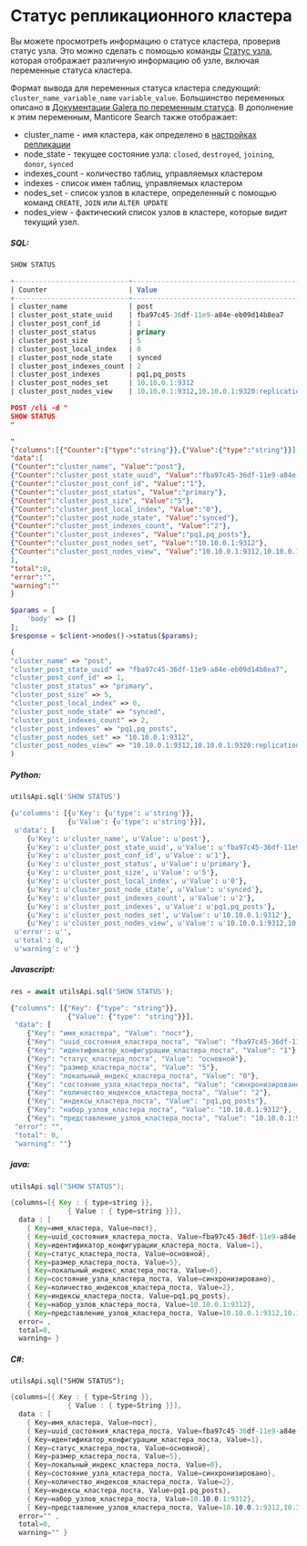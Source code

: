 # Статус репликационного кластера

<!-- example Example -->

Вы можете просмотреть информацию о статусе кластера, проверив статус узла. Это можно сделать с помощью команды [Статус узла](../../Node_info_and_management/Node_status.md), которая отображает различную информацию об узле, включая переменные статуса кластера.

Формат вывода для переменных статуса кластера следующий:  `cluster_name_variable_name` `variable_value`. Большинство переменных описано в [Документации Galera по переменным статуса](https://galeracluster.com/library/documentation/galera-status-variables.html). В дополнение к этим переменным, Manticore Search также отображает:

* cluster_name - имя кластера, как определено в [настройках репликации](../../Creating_a_cluster/Setting_up_replication/Setting_up_replication.md#Replication-cluster) 
* node_state - текущее состояние узла: `closed`, `destroyed`, `joining`, `donor`, `synced`
* indexes_count - количество таблиц, управляемых кластером
* indexes - список имен таблиц, управляемых кластером
* nodes_set - список узлов в кластере, определенный с помощью команд `CREATE`, `JOIN` или `ALTER UPDATE`
* nodes_view - фактический список узлов в кластере, которые видит текущий узел.


<!-- intro -->
##### SQL:

<!-- request SQL -->

```sql
SHOW STATUS
```

<!-- response SQL-->

```sql
+----------------------------+-------------------------------------------------------------------------------------+
| Counter                    | Value                                                                               |
+----------------------------+-------------------------------------------------------------------------------------+
| cluster_name               | post                                                                                |
| cluster_post_state_uuid    | fba97c45-36df-11e9-a84e-eb09d14b8ea7                                                |
| cluster_post_conf_id       | 1                                                                                   |
| cluster_post_status        | primary                                                                             |
| cluster_post_size          | 5                                                                                   |
| cluster_post_local_index   | 0                                                                                   |
| cluster_post_node_state    | synced                                                                              |
| cluster_post_indexes_count | 2                                                                                   |
| cluster_post_indexes       | pq1,pq_posts                                                                        |
| cluster_post_nodes_set     | 10.10.0.1:9312                                                                      |
| cluster_post_nodes_view    | 10.10.0.1:9312,10.10.0.1:9320:replication,10.10.1.1:9312,10.10.1.1:9320:replication |
```

<!-- request JSON -->

```json
POST /cli -d "
SHOW STATUS
"
```

<!-- response JSON-->

```json
"
{"columns":[{"Counter":{"type":"string"}},{"Value":{"type":"string"}}],
"data":[
{"Counter":"cluster_name", "Value":"post"},
{"Counter":"cluster_post_state_uuid", "Value":"fba97c45-36df-11e9-a84e-eb09d14b8ea7"},
{"Counter":"cluster_post_conf_id", "Value":"1"},
{"Counter":"cluster_post_status", "Value":"primary"},
{"Counter":"cluster_post_size", "Value":"5"},
{"Counter":"cluster_post_local_index", "Value":"0"},
{"Counter":"cluster_post_node_state", "Value":"synced"},
{"Counter":"cluster_post_indexes_count", "Value":"2"},
{"Counter":"cluster_post_indexes", "Value":"pq1,pq_posts"},
{"Counter":"cluster_post_nodes_set", "Value":"10.10.0.1:9312"},
{"Counter":"cluster_post_nodes_view", "Value":"10.10.0.1:9312,10.10.0.1:9320:replication,10.10.1.1:9312,10.10.1.1:9320:replication"}
],
"total":0,
"error":"",
"warning":""
}
```

<!-- request PHP -->

```php
$params = [
    'body' => []
];
$response = $client->nodes()->status($params);         
```

<!-- response PHP -->

```php
(
"cluster_name" => "post",
"cluster_post_state_uuid" => "fba97c45-36df-11e9-a84e-eb09d14b8ea7",
"cluster_post_conf_id" => 1,
"cluster_post_status" => "primary",
"cluster_post_size" => 5,
"cluster_post_local_index" => 0,
"cluster_post_node_state" => "synced",
"cluster_post_indexes_count" => 2,
"cluster_post_indexes" => "pq1,pq_posts",
"cluster_post_nodes_set" => "10.10.0.1:9312",
"cluster_post_nodes_view" => "10.10.0.1:9312,10.10.0.1:9320:replication,10.10.1.1:9312,10.10.1.1:9320:replication"
)
```
<!-- intro -->
##### Python:

<!-- request Python -->

```python
utilsApi.sql('SHOW STATUS')
```
<!-- response Python -->

```python
{u'columns': [{u'Key': {u'type': u'string'}},
              {u'Value': {u'type': u'string'}}],
 u'data': [
	{u'Key': u'cluster_name', u'Value': u'post'},
	{u'Key': u'cluster_post_state_uuid', u'Value': u'fba97c45-36df-11e9-a84e-eb09d14b8ea7'},
	{u'Key': u'cluster_post_conf_id', u'Value': u'1'},
	{u'Key': u'cluster_post_status', u'Value': u'primary'},
	{u'Key': u'cluster_post_size', u'Value': u'5'},
	{u'Key': u'cluster_post_local_index', u'Value': u'0'},
	{u'Key': u'cluster_post_node_state', u'Value': u'synced'},
	{u'Key': u'cluster_post_indexes_count', u'Value': u'2'},
	{u'Key': u'cluster_post_indexes', u'Value': u'pq1,pq_posts'},
	{u'Key': u'cluster_post_nodes_set', u'Value': u'10.10.0.1:9312'},
	{u'Key': u'cluster_post_nodes_view', u'Value': u'10.10.0.1:9312,10.10.0.1:9320:replication,10.10.1.1:9312,10.10.1.1:9320:replication'}],
 u'error': u'',
 u'total': 0,
 u'warning': u''}
```
<!-- intro -->
##### Javascript:

<!-- request javascript -->

```javascript
res = await utilsApi.sql('SHOW STATUS');
```

<!-- response Javascript -->

```javascript
{"columns": [{"Key": {"type": "string"}},
              {"Value": {"type": "string"}}],
 "data": [
	{"Key": "имя_кластера", "Value": "пост"},
	{"Key": "uuid_состояния_кластера_поста", "Value": "fba97c45-36df-11e9-a84e-eb09d14b8ea7"},
	{"Key": "идентификатор_конфигурации_кластера_поста", "Value": "1"},
	{"Key": "статус_кластера_поста", "Value": "основной"},
	{"Key": "размер_кластера_поста", "Value": "5"},
	{"Key": "локальный_индекс_кластера_поста", "Value": "0"},
	{"Key": "состояние_узла_кластера_поста", "Value": "синхронизировано"},
	{"Key": "количество_индексов_кластера_поста", "Value": "2"},
	{"Key": "индексы_кластера_поста", "Value": "pq1,pq_posts"},
	{"Key": "набор_узлов_кластера_поста", "Value": "10.10.0.1:9312"},
	{"Key": "представление_узлов_кластера_поста", "Value": "10.10.0.1:9312,10.10.0.1:9320:репликация,10.10.1.1:9312,10.10.1.1:9320:репликация"}],
 "error": "",
 "total": 0,
 "warning": ""}
```

<!-- intro -->
##### java:

<!-- request Java -->

```java
utilsApi.sql("SHOW STATUS");
```
<!-- response Java -->

```java
{columns=[{ Key : { type=string }},
              { Value : { type=string }}],
  data : [
	{ Key=имя_кластера, Value=пост},
	{ Key=uuid_состояния_кластера_поста, Value=fba97c45-36df-11e9-a84e-eb09d14b8ea7},
	{ Key=идентификатор_конфигурации_кластера_поста, Value=1},
	{ Key=статус_кластера_поста, Value=основной},
	{ Key=размер_кластера_поста, Value=5},
	{ Key=локальный_индекс_кластера_поста, Value=0},
	{ Key=состояние_узла_кластера_поста, Value=синхронизировано},
	{ Key=количество_индексов_кластера_поста, Value=2},
	{ Key=индексы_кластера_поста, Value=pq1,pq_posts},
	{ Key=набор_узлов_кластера_поста, Value=10.10.0.1:9312},
	{ Key=представление_узлов_кластера_поста, Value=10.10.0.1:9312,10.10.0.1:9320:репликация,10.10.1.1:9312,10.10.1.1:9320:репликация}],
  error= ,
  total=0,
  warning= }
```

<!-- intro -->
##### C#:

<!-- request C# -->

```clike
utilsApi.sql("SHOW STATUS");
```
<!-- response C# -->

```C#
{columns=[{ Key : { type=String }},
              { Value : { type=String }}],
  data : [
	{ Key=имя_кластера, Value=пост},
	{ Key=uuid_состояния_кластера_поста, Value=fba97c45-36df-11e9-a84e-eb09d14b8ea7},
	{ Key=идентификатор_конфигурации_кластера_поста, Value=1},
	{ Key=статус_кластера_поста, Value=основной},
	{ Key=размер_кластера_поста, Value=5},
	{ Key=локальный_индекс_кластера_поста, Value=0},
	{ Key=состояние_узла_кластера_поста, Value=синхронизировано},
	{ Key=количество_индексов_кластера_поста, Value=2},
	{ Key=индексы_кластера_поста, Value=pq1,pq_posts},
	{ Key=набор_узлов_кластера_поста, Value=10.10.0.1:9312},
	{ Key=представление_узлов_кластера_поста, Value=10.10.0.1:9312,10.10.0.1:9320:репликация,10.10.1.1:9312,10.10.1.1:9320:репликация}],
  error="" ,
  total=0,
  warning="" }
```
<!-- end -->
<!-- proofread -->
